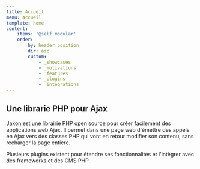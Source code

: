 ```yaml
---
title: Accueil
menu: Accueil
template: home
content:
    items: '@self.modular'
    order:
        by: header.position
        dir: asc
        custom:
            - _showcases
            - _motivations
            - _features
            - _plugins
            - _integrations
---
```


## Une librarie PHP pour Ajax

Jaxon est une librairie PHP open source pour créer facilement des applications web Ajax.
Il permet dans une page web d'émettre des appels en Ajax vers des classes PHP qui vont en retour modifier son contenu, sans recharger la page entière.

Plusieurs plugins existent pour étendre ses fonctionnalités et l'intègrer avec des frameworks et des CMS PHP.
